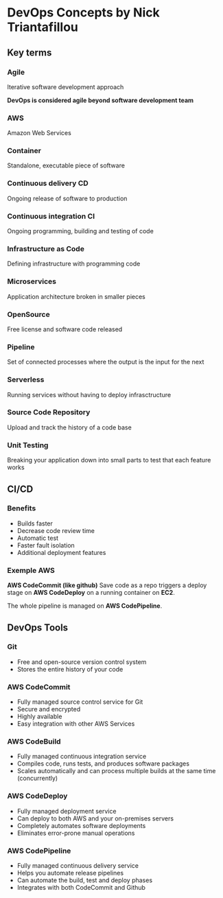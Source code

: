# DevOps Concepts by Nick Triantafillou

## Key terms

### Agile

Iterative software development approach

**DevOps is considered agile beyond software development team**

### AWS

Amazon Web Services

### Container

Standalone, executable piece of software

### Continuous delivery CD

Ongoing release of software to production

### Continuous integration CI

Ongoing programming, building and testing of code

### Infrastructure as Code

Defining infrastructure with programming code

### Microservices

Application architecture broken in smaller pieces

### OpenSource

Free license and software code released

### Pipeline

Set of connected processes where the output is the input for the next

### Serverless

Running services without having to deploy infrasctructure

### Source Code Repository

Upload and track the history of a code base

### Unit Testing

Breaking your application down into small parts to test that each feature works

## CI/CD

### Benefits

* Builds faster
* Decrease code review time
* Automatic test
* Faster fault isolation
* Additional deployment features

### Exemple AWS

**AWS CodeCommit (like github)** Save code as a repo
triggers a deploy stage on **AWS CodeDeploy** on a running container on **EC2**.

The whole pipeline is managed on **AWS CodePipeline**.

## DevOps Tools

### Git

* Free and open-source version control system
* Stores the entire history of your code

### AWS CodeCommit

* Fully managed source control service for Git
* Secure and encrypted
* Highly available
* Easy integration with other AWS Services
  
### AWS CodeBuild

* Fully managed continuous integration service
* Compiles code, runs tests, and produces software packages
* Scales automatically and can process multiple builds at the same time (concurrently)

### AWS CodeDeploy

* Fully managed deployment service
* Can deploy to both AWS and your on-premises servers
* Completely automates software deployments
* Eliminates error-prone manual operations
  
### AWS CodePipeline

* Fully managed continuous delivery service
* Helps you automate release pipelines
* Can automate the build, test and deploy phases
* Integrates with both CodeCommit and Github
